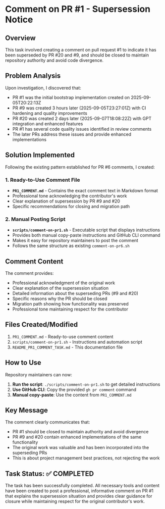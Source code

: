 # Comment on PR #1 - Supersession Notice

## Overview
This task involved creating a comment on pull request #1 to indicate it has been superseded by PR #20 and #9, and should be closed to maintain repository authority and avoid code divergence.

## Problem Analysis
Upon investigation, I discovered that:
- PR #1 was the initial bootstrap implementation created on 2025-09-05T20:22:13Z
- PR #9 was created 3 hours later (2025-09-05T23:27:01Z) with CI hardening and quality improvements
- PR #20 was created 2 days later (2025-09-07T18:08:22Z) with GPT integration and enhanced features
- PR #1 has several code quality issues identified in review comments
- The later PRs address these issues and provide enhanced implementations

## Solution Implemented
Following the existing pattern established for PR #6 comments, I created:

### 1. Ready-to-Use Comment File
- **`PR1_COMMENT.md`** - Contains the exact comment text in Markdown format
- Professional tone acknowledging the contributor's work
- Clear explanation of supersession by PR #9 and #20
- Specific recommendations for closing and migration path

### 2. Manual Posting Script  
- **`scripts/comment-on-pr1.sh`** - Executable script that displays instructions
- Provides both manual copy-paste instructions and GitHub CLI command
- Makes it easy for repository maintainers to post the comment
- Follows the same structure as existing `comment-on-pr6.sh`

## Comment Content
The comment provides:
- Professional acknowledgment of the original work
- Clear explanation of the supersession situation
- Detailed information about the superseding PRs (#9 and #20)
- Specific reasons why the PR should be closed
- Migration path showing how functionality was preserved
- Professional tone maintaining respect for the contributor

## Files Created/Modified
1. `PR1_COMMENT.md` - Ready-to-use comment content
2. `scripts/comment-on-pr1.sh` - Instructions and automation script
3. `README_PR1_COMMENT_TASK.md` - This documentation file

## How to Use
Repository maintainers can now:

1. **Run the script**: `./scripts/comment-on-pr1.sh` to get detailed instructions
2. **Use GitHub CLI**: Copy the provided `gh pr comment` command
3. **Manual copy-paste**: Use the content from `PR1_COMMENT.md`

## Key Message
The comment clearly communicates that:
- PR #1 should be closed to maintain authority and avoid divergence
- PR #9 and #20 contain enhanced implementations of the same functionality
- The original work was valuable and has been incorporated into the superseding PRs
- This is about project management best practices, not rejecting the work

## Task Status: ✅ COMPLETED
The task has been successfully completed. All necessary tools and content have been created to post a professional, informative comment on PR #1 that explains the supersession situation and provides clear guidance for closure while maintaining respect for the original contributor's work.